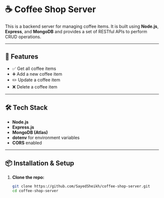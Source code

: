 # ☕ Coffee Shop Server

This is a backend server for managing coffee items. It is built using **Node.js**, **Express**, and **MongoDB** and provides a set of RESTful APIs to perform CRUD operations.

---

## 🚀 Features

- ✅ Get all coffee items
- ➕ Add a new coffee item
- ✏️ Update a coffee item
- ❌ Delete a coffee item

---

## 🛠 Tech Stack

- **Node.js**
- **Express.js**
- **MongoDB (Atlas)**
- **dotenv** for environment variables
- **CORS** enabled

---

## 📦 Installation & Setup

1. **Clone the repo:**

   ```bash
   git clone https://github.com/SayedSheikh/coffee-shop-server.git
   cd coffee-shop-server
   ```
